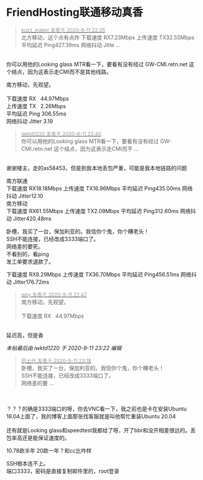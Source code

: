 # FriendHosting联通移动真香


<div class="quote"><blockquote><font size="2"><a href="https://www.hostloc.com/forum.php?mod=redirect&amp;goto=findpost&amp;pid=9155896&amp;ptid=742711" target="_blank"><font color="#999999">kuzz_maker 发表于 2020-9-11 22:35</font></a></font><br />
北方移动，这个点有点炸 下载速度 RX7.23Mbps 上传速度 TX32.55Mbps 平均延迟 Ping427.39ms 网络抖动 Jitte ...</blockquote></div><br />
你可以用他的Looking glass MTR看一下，要看有没有经过 GW-CMI.retn.net 这个结点，因为这表示走CMI而不是其他线路。

南方移动，先观望。<br />
<br />
下载速度 RX&nbsp; &nbsp;44.97Mbps<br />
上传速度 TX&nbsp; &nbsp;2.26Mbps<br />
平均延迟 Ping 306.55ms<br />
网络抖动 Jitter 3.19

<div class="quote"><blockquote><font size="2"><a href="https://www.hostloc.com/forum.php?mod=redirect&amp;goto=findpost&amp;pid=9155940&amp;ptid=742711" target="_blank"><font color="#999999">iwktd1220 发表于 2020-9-11 22:40</font></a></font><br />
你可以用他的Looking glass MTR看一下，要看有没有经过 GW-CMI.retn.net 这个结点，因为这表示走CMI而不 ...</blockquote></div><br />
谢谢楼主，走的as58453，但是到我本地丢包严重，可能是我本地链路的问题

南方联通<br />
下载速度 RX18.18Mbps 上传速度 TX16.96Mbps 平均延迟 Ping435.00ms 网络抖动 Jitter12.10<br />
南方移动<br />
下载速度 RX61.55Mbps 上传速度 TX2.09Mbps 平均延迟 Ping312.60ms 网络抖动 Jitter420.48ms

卧槽，我买了一台，保加利亚的。我信你个鬼，你个糟老头！<br />
SSH不能连接，已经改成3333端口了。<br />
网络差的要死。<br />
不看别的，看ping<br />
发工单要求退款了。<br />
<img id="aimg_Op383" onclick="zoom(this, this.src, 0, 0, 0)" class="zoom" src="https://i.w3tt.com/2020/09/11/a366j.png" onmouseover="img_onmouseoverfunc(this)" onload="thumbImg(this)" border="0" alt="" /><img id="aimg_EdWpU" onclick="zoom(this, this.src, 0, 0, 0)" class="zoom" src="https://cdn.jsdelivr.net/gh/hishis/forum-master/public/images/patch.gif" onmouseover="img_onmouseoverfunc(this)" onload="thumbImg(this)" border="0" alt="" />

下载速度 RX8.29Mbps 上传速度 TX36.70Mbps 平均延迟 Ping456.51ms 网络抖动 Jitter176.72ms<img src="static/image/smiley/default/sweat.gif" smilieid="10" border="0" alt="" />

<div class="quote"><blockquote><font size="2"><a href="https://www.hostloc.com/forum.php?mod=redirect&amp;goto=findpost&amp;pid=9155974&amp;ptid=742711" target="_blank"><font color="#999999">wey 发表于 2020-9-11 22:47</font></a></font><br />
南方移动，先观望。<br />
<br />
下载速度 RX&nbsp; &nbsp;44.97Mbps</blockquote></div><br />
延迟高，但是香

<i class="pstatus"> 本帖最后由 iwktd1220 于 2020-9-11 23:22 编辑 </i><br />
<div class="quote"><blockquote><font size="2"><a href="https://www.hostloc.com/forum.php?mod=redirect&amp;goto=findpost&amp;pid=9156233&amp;ptid=742711" target="_blank"><font color="#999999">阿土仔 发表于 2020-9-11 23:18</font></a></font><br />
卧槽，我买了一台，保加利亚的。我信你个鬼，你个糟老头！<br />
SSH不能连接，已经改成3333端口了。<br />
网络差的要 ...</blockquote></div><br />
<br />
？？？的确是3333端口的呀，你去VNC看一下，我之前也是卡在安装Ubuntu 18.04上面了，我的博客上面那张找客服就是叫他帮忙重装Ubuntu 20.04<br />
<br />
还有就是Looking glass和speedtest我都给了呀，开了bbr和没开相差很远的。丢包率高还是能保证速度的。

10.78欧半年 20欧一年？和cc比咋样

SSH根本连不上。<br />
端口3333，密码是直接复制邮件里的，root登录<br />
<img id="aimg_xc1zf" onclick="zoom(this, this.src, 0, 0, 0)" class="zoom" src="https://i.w3tt.com/2020/09/11/a3Xkp.png" onmouseover="img_onmouseoverfunc(this)" onload="thumbImg(this)" border="0" alt="" /><img id="aimg_c0gMM" onclick="zoom(this, this.src, 0, 0, 0)" class="zoom" src="https://cdn.jsdelivr.net/gh/hishis/forum-master/public/images/patch.gif" onmouseover="img_onmouseoverfunc(this)" onload="thumbImg(this)" border="0" alt="" />
